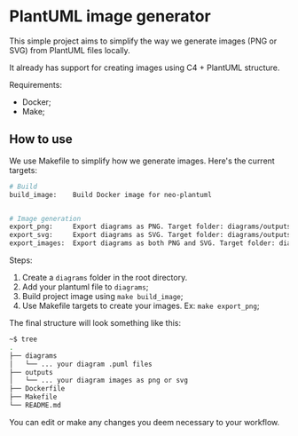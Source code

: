 # PlantUML image generator

This simple project aims to simplify the way we generate images (PNG or SVG) from PlantUML files locally.

It already has support for creating images using C4 + PlantUML structure.

Requirements:
- Docker;
- Make;

## How to use

We use Makefile to simplify how we generate images. Here's the current targets:

```bash
# Build
build_image:    Build Docker image for neo-plantuml


# Image generation
export_png:     Export diagrams as PNG. Target folder: diagrams/outputs 
export_svg:     Export diagrams as SVG. Target folder: diagrams/outputs 
export_images:  Export diagrams as both PNG and SVG. Target folder: diagrams/outputs
```

Steps:

1. Create a `diagrams` folder in the root directory.
2. Add your plantuml file to `diagrams`;
3. Build project image using `make build_image`;
4. Use Makefile targets to create your images. Ex: `make export_png`;

The final structure will look something like this:

```bash
~$ tree
.
├── diagrams
│   └── ... your diagram .puml files
├── outputs
│   └── ... your diagram images as png or svg
├── Dockerfile
├── Makefile
└── README.md
```

You can edit or make any changes you deem necessary to your workflow.
